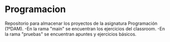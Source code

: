# Programacion
Repositorio para almacenar los proyectos de la asignatura Programación (1ºDAM).
	-En la rama "main" se encuentran los ejercicios del classroom.
	-En la rama "pruebas" se encuentran apuntes y ejercicios básicos.

